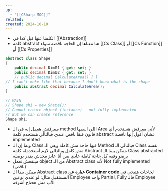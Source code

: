 ```yaml
---
up:
  - "[[CSharp MOC]]"
related: 
created: 2024-10-10
---
```

- اتكلمنا عنها قبل كدا في [[Abstraction]]
- كلمة abstract هنا معناها إن الحاجة ناقصة سواء [[Cs Class]] أو [[Cs Function]] أو [[Cs Properties]]
```cs
abstract class Shape
{
    public decimal Dim01 { get; set; }
    public decimal Dim02 { get; set; }
    // public decimal CalculateArea() { } 
// I can't make like that because I don't know what is the shape
	public abstract decimal CalculateArea();
}

// MAIN
// Shape sh1 = new Shape(); 
// Cannot create object (instance) - not fully implemented
// But we can create reference
Shape sh1;
```
- معرفتش هعمل إيه في الـ method اللي اسمها Area لأني معرفش هستخدم أي قانون فبقا ناقص عندي فبالتالي هستخدم كلمة abstract عشان أقول إنها ناقصة implemented
- وبما إن الـ Class فيها حاجة مش كاملة وهي الـ Method فبالتالي الـ Class نفسه مش كامل وبالتالي لازم أستخدمله كلمة Abstract
  ممكن يبقا الـ Class abstracted برضو وفيه كل حاجة كاملة عادي بس أنا عايز محدش يقدر يوصله 
- مينفعش تعمل object من الـ Abstract class لأنه Not fully implemented (ناقص)
- ممكن يبقا الـ Abstract class **عبارة عن Container code** لحاجات هتيجي في المستقبل
  مثال: لو عندي نوعين Employee واحد Partial, Fully فالـ Employee الأب مش هحتاج أشوفه

